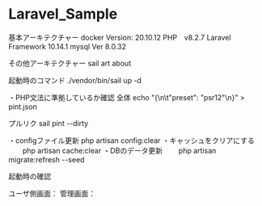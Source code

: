 # Laravel_Sample

基本アーキテクチャー
docker  Version: 20.10.12
PHP　v8.2.7
Laravel Framework 10.14.1
mysql  Ver 8.0.32 

その他アーキテクチャー
sail art about


起動時のコマンド
 ./vendor/bin/sail up -d 

・PHP文法に準拠しているか確認
 全体
    echo "{\n\t\"preset\": \"psr12\"\n}" > pint.json

 プルリク
    sail pint --dirty

・configファイル更新
   php artisan config:clear
・キャッシュをクリアにする
　　php artisan cache:clear
・DBのデータ更新
　　php artisan migrate:refresh --seed


起動時の確認

ユーザ側画面：
管理画面：